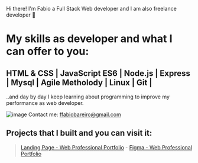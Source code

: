 Hi there! I'm Fabio a Full Stack Web developer and I am also freelance developer 👋

# My skills as developer and what I can offer to you:

## HTML & CSS | JavaScript ES6 | Node.js | Express | Mysql | Agile Metholody | Linux | Git |

..and day by day I keep learning about programming to improve my performance as web developer.

![image](https://user-images.githubusercontent.com/52148486/122406508-4a43e500-cf57-11eb-89f7-77c85484879a.png) Contact me: ffabiobareiro@gmail.com

## Projects that I built and you can visit it: 

> [Landing Page - Web Professional Portfolio](https://fabiobareiro.github.io/freelance-landing-page/portfolio-profesional/) - 
 [Figma - Web Professional Portfolio](https://www.figma.com/file/loZg7CcQbLTTPMtOOnPXag/W-Portfolio-Laura?node-id=199%3A200)


